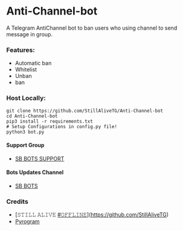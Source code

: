 # Anti-Channel-bot
A Telegram AntiChannel bot to ban users who using channel to send message in group.

### Features:
- Automatic ban
- Whitelist
- Unban
- ban

### Host Locally:
```shell
git clone https://github.com/StillAliveTG/Anti-Channel-bot
cd Anti-Channel-bot
pip3 install -r requirements.txt
# Setup Configurations in config.py file!
python3 bot.py
```


#### Support Group
- [SB BOTS SUPPORT](https://t.me/s_bots_support)

#### Bots Updates Channel
- [SB BOTS](https://t.me/S_bots)

### Credits
- [𝚂𝚃𝙸𝙻𝙻 𝙰𝙻𝙸𝚅𝙴 [#𝙾𝙵𝙵𝙻𝙸𝙽𝙴](me)](https://github.com/StillAliveTG)
- [Pyrogram](https://github.com/pyrogram/pyrogram)
